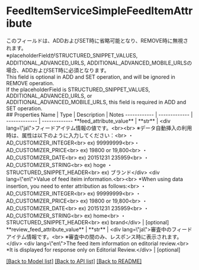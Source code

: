 # FeedItemServiceSimpleFeedItemAttribute

<div lang=\"ja\">このフィールドは、ADDおよびSET時に省略可能となり、REMOVE時に無視されます。<br> ※placeholderFieldがSTRUCTURED_SNIPPET_VALUES, ADDITIONAL_ADVANCED_URLS, ADDITIONAL_ADVANCED_MOBILE_URLSの場合、ADDおよびSET時に必須となります。</div> <div lang=\"en\">This field is optional in ADD and SET operation, and will be ignored in REMOVE operation.<br> If the placeholderField is STRUCTURED_SNIPPET_VALUES, ADDITIONAL_ADVANCED_URLS, or ADDITIONAL_ADVANCED_MOBILE_URLS, this field is required in ADD and SET operation.</div> 
## Properties
Name | Type | Description | Notes
------------ | ------------- | ------------- | -------------
**feed_attribute_value** | **str** | &lt;div lang&#x3D;\&quot;ja\&quot;&gt;フィードアイテム情報の値です。&lt;br&gt;&lt;br&gt; ※データ自動挿入の利用時は、属性は以下のように入力してください：&lt;br&gt; ・AD_CUSTOMIZER_INTEGER&lt;br&gt; ex) 99999999&lt;br&gt;・AD_CUSTOMIZER_PRICE&lt;br&gt; ex) 19800 or 19,800&lt;br&gt; ・AD_CUSTOMIZER_DATE&lt;br&gt; ex) 20151231 235959&lt;br&gt; ・AD_CUSTOMIZER_STRING&lt;br&gt; ex) hoge ・STRUCTURED_SNIPPET_HEADER&lt;br&gt; ex) ブランド&lt;/div&gt; &lt;div lang&#x3D;\&quot;en\&quot;&gt;Value of feed iteim information.&lt;br&gt;&lt;br&gt; *When using data insertion, you need to enter attribution as follows:&lt;br&gt; ・AD_CUSTOMIZER_INTEGER&lt;br&gt; ex) 99999999&lt;br&gt; ・AD_CUSTOMIZER_PRICE&lt;br&gt; ex) 19800 or 19,800&lt;br&gt; ・AD_CUSTOMIZER_DATE&lt;br&gt; ex) 20151231 235959&lt;br&gt; ・AD_CUSTOMIZER_STRING&lt;br&gt; ex) home&lt;br&gt; ・STRUCTURED_SNIPPET_HEADER&lt;br&gt; ex) brand&lt;/div&gt;  | [optional] 
**review_feed_attribute_value** | **str** | &lt;div lang&#x3D;\&quot;ja\&quot;&gt;審査中のフィードアイテム情報です。&lt;br&gt; ※審査中の間のみ、レスポンス時に表示されます。&lt;/div&gt; &lt;div lang&#x3D;\&quot;en\&quot;&gt;The feed item information on editorial review.&lt;br&gt; *It is displayed for response only on Editorial Review.&lt;/div&gt;  | [optional] 

[[Back to Model list]](../README.md#documentation-for-models) [[Back to API list]](../README.md#documentation-for-api-endpoints) [[Back to README]](../README.md)



